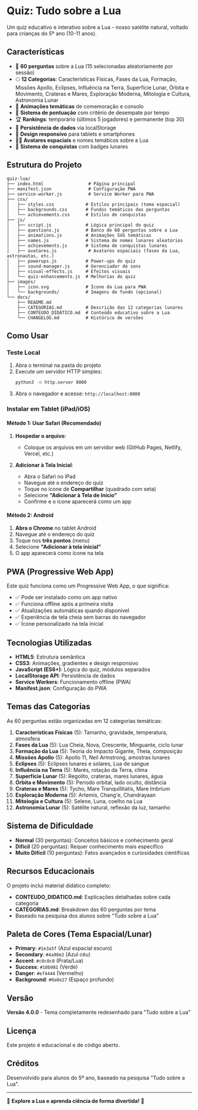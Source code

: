 # Quiz: Tudo sobre a Lua

Um quiz educativo e interativo sobre a Lua - nosso satélite natural, voltado para crianças do 5º ano (10-11 anos).

## Características

- 🌙 **60 perguntas** sobre a Lua (15 selecionadas aleatoriamente por sessão)
- 🌕 **12 Categorias**: Características Físicas, Fases da Lua, Formação, Missões Apollo, Eclipses, Influência na Terra, Superfície Lunar, Órbita e Movimento, Crateras e Mares, Exploração Moderna, Mitologia e Cultura, Astronomia Lunar
- 🎨 **Animações temáticas** de comemoração e consolo
- 🎯 **Sistema de pontuação** com critério de desempate por tempo
- 🏆 **Rankings**: temporário (últimos 5 jogadores) e permanente (top 30)
- 💾 **Persistência de dados** via localStorage
- 📱 **Design responsivo** para tablets e smartphones
- 👨‍🚀 **Avatares espaciais** e nomes temáticos sobre a Lua
- 🏅 **Sistema de conquistas** com badges lunares

## Estrutura do Projeto

```
quiz-lua/
├── index.html                 # Página principal
├── manifest.json              # Configuração PWA
├── service-worker.js          # Service Worker para PWA
├── css/
│   ├── styles.css            # Estilos principais (tema espacial)
│   ├── backgrounds.css       # Fundos temáticos das perguntas
│   └── achievements.css      # Estilos de conquistas
├── js/
│   ├── script.js             # Lógica principal do quiz
│   ├── questions.js          # Banco de 60 perguntas sobre a Lua
│   ├── animations.js         # Animações SVG temáticas
│   ├── names.js              # Sistema de nomes lunares aleatórios
│   ├── achievements.js       # Sistema de conquistas lunares
│   ├── avatares.js            # Avatares espaciais (fases da Lua, astronautas, etc.)
│   ├── powerups.js           # Power-ups do quiz
│   ├── sound-manager.js      # Gerenciador de sons
│   ├── visual-effects.js     # Efeitos visuais
│   └── quiz-enhancements.js  # Melhorias do quiz
├── images/
│   ├── icon.svg              # Ícone da Lua para PWA
│   └── backgrounds/          # Imagens de fundo (opcional)
└── docs/
    ├── README.md
    ├── CATEGORIAS.md         # Descrição das 12 categorias lunares
    ├── CONTEUDO_DIDATICO.md  # Conteúdo educativo sobre a Lua
    └── CHANGELOG.md          # Histórico de versões
```

## Como Usar

### Teste Local

1. Abra o terminal na pasta do projeto
2. Execute um servidor HTTP simples:
   ```bash
   python3 -m http.server 8000
   ```
3. Abra o navegador e acesse: `http://localhost:8000`

### Instalar em Tablet (iPad/iOS)

#### Método 1: Usar Safari (Recomendado)

1. **Hospedar o arquivo**:
   - Coloque os arquivos em um servidor web (GitHub Pages, Netlify, Vercel, etc.)

2. **Adicionar à Tela Inicial**:
   - Abra o Safari no iPad
   - Navegue até o endereço do quiz
   - Toque no ícone de **Compartilhar** (quadrado com seta)
   - Selecione **"Adicionar à Tela de Início"**
   - Confirme e o ícone aparecerá como um app

#### Método 2: Android

1. **Abra o Chrome** no tablet Android
2. Navegue até o endereço do quiz
3. Toque nos **três pontos** (menu)
4. Selecione **"Adicionar à tela inicial"**
5. O app aparecerá como ícone na tela

## PWA (Progressive Web App)

Este quiz funciona como um Progressive Web App, o que significa:

- ✅ Pode ser instalado como um app nativo
- ✅ Funciona offline após a primeira visita
- ✅ Atualizações automáticas quando disponível
- ✅ Experiência de tela cheia sem barras do navegador
- ✅ Ícone personalizado na tela inicial

## Tecnologias Utilizadas

- **HTML5**: Estrutura semântica
- **CSS3**: Animações, gradientes e design responsivo
- **JavaScript (ES6+)**: Lógica do quiz, módulos separados
- **LocalStorage API**: Persistência de dados
- **Service Workers**: Funcionamento offline (PWA)
- **Manifest.json**: Configuração do PWA

## Temas das Categorias

As 60 perguntas estão organizadas em 12 categorias temáticas:

1. **Características Físicas** (5): Tamanho, gravidade, temperatura, atmosfera
2. **Fases da Lua** (5): Lua Cheia, Nova, Crescente, Minguante, ciclo lunar
3. **Formação da Lua** (5): Teoria do Impacto Gigante, Theia, composição
4. **Missões Apollo** (5): Apollo 11, Neil Armstrong, amostras lunares
5. **Eclipses** (5): Eclipses lunares e solares, Lua de sangue
6. **Influência na Terra** (5): Marés, rotação da Terra, clima
7. **Superfície Lunar** (5): Regolito, crateras, mares lunares, água
8. **Órbita e Movimento** (5): Período orbital, lado oculto, distância
9. **Crateras e Mares** (5): Tycho, Mare Tranquillitatis, Mare Imbrium
10. **Exploração Moderna** (5): Artemis, Chang'e, Chandrayaan
11. **Mitologia e Cultura** (5): Selene, Luna, coelho na Lua
12. **Astronomia Lunar** (5): Satélite natural, reflexão da luz, tamanho

## Sistema de Dificuldade

- **Normal** (30 perguntas): Conceitos básicos e conhecimento geral
- **Difícil** (20 perguntas): Requer conhecimento mais específico
- **Muito Difícil** (10 perguntas): Fatos avançados e curiosidades científicas

## Recursos Educacionais

O projeto inclui material didático completo:

- **CONTEUDO_DIDATICO.md**: Explicações detalhadas sobre cada categoria
- **CATEGORIAS.md**: Breakdown das 60 perguntas por tema
- Baseado na pesquisa dos alunos sobre "Tudo sobre a Lua"

## Paleta de Cores (Tema Espacial/Lunar)

- **Primary**: `#1e3a5f` (Azul espacial escuro)
- **Secondary**: `#4a90e2` (Azul céu)
- **Accent**: `#c0c0c0` (Prata/Lua)
- **Success**: `#10b981` (Verde)
- **Danger**: `#ef4444` (Vermelho)
- **Background**: `#0a0e27` (Espaço profundo)

## Versão

**Versão 4.0.0** - Tema completamente redesenhado para "Tudo sobre a Lua"

## Licença

Este projeto é educacional e de código aberto.

## Créditos

Desenvolvido para alunos do 5º ano, baseado na pesquisa "Tudo sobre a Lua".

---

🌙 **Explore a Lua e aprenda ciência de forma divertida!** 🚀
